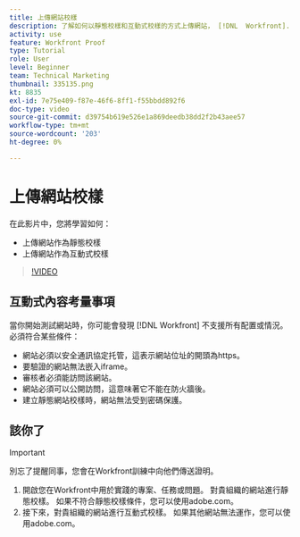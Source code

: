 ```yaml
---
title: 上傳網站校樣
description: 了解如何以靜態校樣和互動式校樣的方式上傳網站， [!DNL  Workfront].
activity: use
feature: Workfront Proof
type: Tutorial
role: User
level: Beginner
team: Technical Marketing
thumbnail: 335135.png
kt: 8835
exl-id: 7e75e409-f87e-46f6-8ff1-f55bbdd892f6
doc-type: video
source-git-commit: d39754b619e526e1a869deedb38dd2f2b43aee57
workflow-type: tm+mt
source-wordcount: '203'
ht-degree: 0%

---
```


# 上傳網站校樣

在此影片中，您將學習如何：

* 上傳網站作為靜態校樣
* 上傳網站作為互動式校樣

>[!VIDEO](https://video.tv.adobe.com/v/335135/?quality=12)


## 互動式內容考量事項

當你開始測試網站時，你可能會發現 [!DNL Workfront] 不支援所有配置或情況。 必須符合某些條件：

* 網站必須以安全通訊協定托管，這表示網站位址的開頭為https。
* 要驗證的網站無法嵌入iframe。
* 審核者必須能訪問該網站。
* 網站必須可以公開訪問，這意味著它不能在防火牆後。
* 建立靜態網站校樣時，網站無法受到密碼保護。

## 該你了

>[!IMPORTANT]
>
>別忘了提醒同事，您會在Workfront訓練中向他們傳送證明。

1. 開啟您在Workfront中用於實踐的專案、任務或問題。 對貴組織的網站進行靜態校樣。 如果不符合靜態校樣條件，您可以使用adobe.com。
1. 接下來，對貴組織的網站進行互動式校樣。 如果其他網站無法運作，您可以使用adobe.com。

<!-- 
Learn more about these considerations in the articles Generate a static proof for a website or other web content and Generate an interactive proof for a website or other web content. 
-->

<!--
### Learn more
[!DNL Workfront] also supports interactive proofing of files generated from a ZIP file. Learn how to prepare the ZIP file for uploading in the article Interactive content proofs.

* Generate a static proof for a website or other web content
* Generate an interactive proof for a website or other web content
* Generate a proof for interactive content in a ZIP file
* Understand the desktop proofing viewer
* Install the desktop proofing viewer
-->
